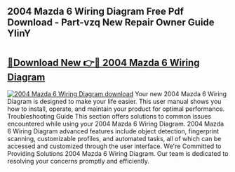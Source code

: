 ## 2004 Mazda 6 Wiring Diagram Free Pdf Download - Part-vzq New Repair Owner Guide YIinY

# <h2><a href="http://dfp8gdo.blite.top/?on=2004+Mazda+6+Wiring+Diagram">🔗Download New 👉🔴 2004 Mazda 6 Wiring Diagram</a></h2>

[![2004 Mazda 6 Wiring Diagram download](https://i.imgur.com/lujVjoI.png)](http://dfp8gdo.blite.top/?on=2004+Mazda+6+Wiring+Diagram)
Your new 2004 Mazda 6 Wiring Diagram is designed to make your life easier. This user manual shows you how to install, operate, and maintain your product for optimal performance. Troubleshooting Guide This section offers solutions to common issues encountered while using your 2004 Mazda 6 Wiring Diagram. 2004 Mazda 6 Wiring Diagram advanced features include object detection, fingerprint scanning, customizable profiles, and automated tasks, all of which can be accessed and customized through the user interface. We're Committed to Providing Solutions 2004 Mazda 6 Wiring Diagram. Our team is dedicated to resolving your concerns promptly and efficiently.
